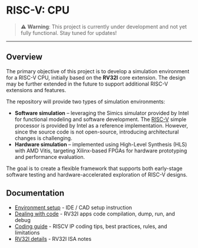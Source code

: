 # RISC-V: CPU

> ⚠️ **Warning**: This project is currently under development and not yet fully functional. Stay tuned for updates!

---

## Overview

The primary objective of this project is to develop a simulation environment for a RISC-V CPU, initially
based on the **RV32I** core extension. The design may be further extended in the future to support additional
RISC-V extensions and features.

The repository will provide two types of simulation environments:
- **Software simulation** – leveraging the Simics simulator provided by Intel for functional modeling and software development.
    The [RISC-V](https://intel.github.io/tsffs/simics/reference-manual-risc-v-cpu/index.html) simple processor is provided by
    Intel as a reference implementation. However, since the source code is not open-source, introducing architectural changes
    is challenging.
- **Hardware simulation** – implemented using High-Level Synthesis (HLS) with AMD Vitis, targeting Xilinx-based FPGAs
    for hardware prototyping and performance evaluation.

The goal is to create a flexible framework that supports both early-stage software testing and
hardware-accelerated exploration of RISC-V designs.

## Documentation
- [Environment setup](./docs/sw-env-setup.md) - IDE / CAD setup instruction
- [Dealing with code](./docs/sw-code-op.md) - RV32I apps code compilation, dump, run, and debug
- [Coding guide](./docs/sw-code-guide.md) - RISCV IP coding tips, best practices, rules, and limitations
- [RV32I details](./docs/hw-riscv32i-basis.md) - RV32I ISA notes
